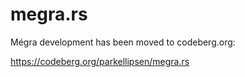 # megra.rs

Mégra development has been moved to codeberg.org:

https://codeberg.org/parkellipsen/megra.rs
